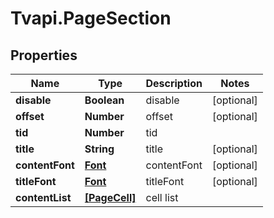 # Tvapi.PageSection

## Properties
Name | Type | Description | Notes
------------ | ------------- | ------------- | -------------
**disable** | **Boolean** | disable | [optional] 
**offset** | **Number** | offset | [optional] 
**tid** | **Number** | tid | 
**title** | **String** | title | [optional] 
**contentFont** | [**Font**](Font.md) | contentFont | [optional] 
**titleFont** | [**Font**](Font.md) | titleFont | [optional] 
**contentList** | [**[PageCell]**](PageCell.md) | cell list | 



